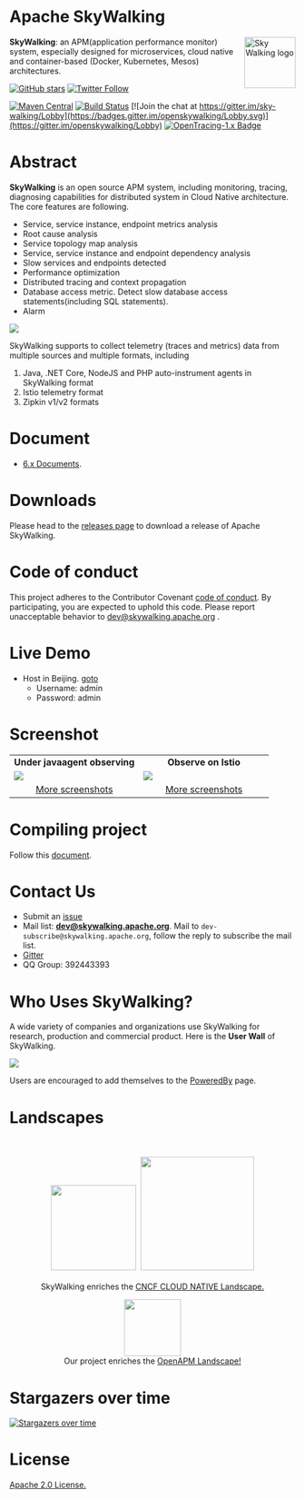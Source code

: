 Apache SkyWalking
==========

<img src="http://skywalking.apache.org/assets/logo.svg" alt="Sky Walking logo" height="90px" align="right" />

**SkyWalking**: an APM(application performance monitor) system, especially designed for 
microservices, cloud native and container-based (Docker, Kubernetes, Mesos) architectures.

[![GitHub stars](https://img.shields.io/github/stars/apache/incubator-skywalking.svg?style=for-the-badge&label=Stars&logo=github)](https://github.com/apache/incubator-skywalking)
[![Twitter Follow](https://img.shields.io/twitter/follow/asfskywalking.svg?style=for-the-badge&label=Follow&logo=twitter)](https://twitter.com/AsfSkyWalking)


[![Maven Central](https://img.shields.io/maven-central/v/org.apache.skywalking/apache-skywalking-apm-incubating.svg)](http://skywalking.apache.org/downloads/)
[![Build Status](https://travis-ci.org/apache/incubator-skywalking.svg?branch=master)](https://travis-ci.org/apache/incubator-skywalking)
[![Join the chat at https://gitter.im/sky-walking/Lobby](https://badges.gitter.im/openskywalking/Lobby.svg)](https://gitter.im/openskywalking/Lobby)
[![OpenTracing-1.x Badge](https://img.shields.io/badge/OpenTracing--1.x-enabled-blue.svg)](http://opentracing.io)

# Abstract
**SkyWalking** is an open source APM system, including monitoring, tracing, diagnosing capabilities for distributed system
in Cloud Native architecture. 
The core features are following.

- Service, service instance, endpoint metrics analysis
- Root cause analysis
- Service topology map analysis
- Service, service instance and endpoint dependency analysis
- Slow services and endpoints detected
- Performance optimization
- Distributed tracing and context propagation
- Database access metric. Detect slow database access statements(including SQL statements).
- Alarm


<img src="http://skywalking.apache.org/assets/frame.jpeg"/>

SkyWalking supports to collect telemetry (traces and metrics) data from multiple sources
and multiple formats, 
including 
1. Java, .NET Core, NodeJS and PHP auto-instrument agents in SkyWalking format
1. Istio telemetry format
1. Zipkin v1/v2 formats


# Document
- [6.x Documents](docs/README.md). 


# Downloads
Please head to the [releases page](http://skywalking.apache.org/downloads/) to download a release of Apache SkyWalking.


# Code of conduct
This project adheres to the Contributor Covenant [code of conduct](CODE_OF_CONDUCT.md). By participating, you are expected to uphold this code. 
Please report unacceptable behavior to dev@skywalking.apache.org .

# Live Demo
- Host in Beijing. [goto](http://106.75.237.45:8080/)
  - Username: admin
  - Password: admin

# Screenshot
<table>
  <tr>
    <td width="50%" align="center"><b>Under javaagent observing</b></td>
    <td width="50%" align="center"><b>Observe on Istio</b></td>
  </tr>
  <tr>
    <td><img src="http://skywalking.apache.org/screenshots/6.0.0-alpha/Topology.png"/>
</td>
    <td><img src="http://skywalking.apache.org/screenshots/6.0.0-alpha/Istio/Topology.png"/>
</td>
   <tr>
     <td align="center"><a href="docs/Screenshots.md#agent">More screenshots</a></td>
     <td align="center"><a href="docs/Screenshots.md#istio">More screenshots</a></td>
  </tr>
</table>

# Compiling project
Follow this [document](docs/en/guides/How-to-build.md).

# Contact Us
* Submit an [issue](https://github.com/apache/incubator-skywalking/issues)
* Mail list: **dev@skywalking.apache.org**. Mail to `dev-subscribe@skywalking.apache.org`, follow the reply to subscribe the mail list.
* [Gitter](https://gitter.im/openskywalking/Lobby)
* QQ Group: 392443393

# Who Uses SkyWalking?
A wide variety of companies and organizations use SkyWalking for research, production and commercial product.
Here is the **User Wall** of SkyWalking.

<img src="http://skywalking.apache.org/assets/users-20190222.png"/>

Users are encouraged to add themselves to the [PoweredBy](docs/powered-by.md) page.

# Landscapes

<p align="center">
<br/><br/>
<img src="https://landscape.cncf.io/images/left-logo.svg" width="150"/>&nbsp;&nbsp;<img src="https://landscape.cncf.io/images/right-logo.svg" width="200"/>
<br/><br/>
SkyWalking enriches the <a href="https://landscape.cncf.io/landscape=observability-and-analysis&license=apache-license-2-0">CNCF CLOUD NATIVE Landscape.

</p>

<p align="center">
<a href="https://openapm.io"><img src="https://openapm.io/static/media/openapm_logo.svg" width="100"/></a> 
  <br/>Our project enriches the <a href="https://openapm.io">OpenAPM Landscape!</a>
</p>

# Stargazers over time
[![Stargazers over time](https://starcharts.herokuapp.com/apache/incubator-skywalking.svg)](https://starcharts.herokuapp.com/apache/incubator-skywalking)

# License
[Apache 2.0 License.](/LICENSE)
